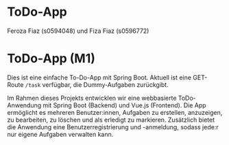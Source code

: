 # ToDo-App
Feroza Fiaz (s0594048) und Fiza Fiaz (s0596772)

# ToDo-App (M1)
Dies ist eine einfache To-Do-App mit Spring Boot.
Aktuell ist eine GET-Route `/task` verfügbar, die Dummy-Aufgaben zurückgibt.


Im Rahmen dieses Projekts entwicklen wir eine webbasierte ToDo-Anwendung mit Spring Boot (Backend) und Vue.js (Frontend). 
Die App ermöglicht es mehreren Benutzer:innen, Aufgaben zu erstellen, anzuzeigen, zu bearbeiten, zu löschen und als erledigt zu markieren. 
Zusätzlich bietet die Anwendung eine Benutzerregistrierung und -anmeldung, sodass jede:r nur eigene Aufgaben verwalten kann.

